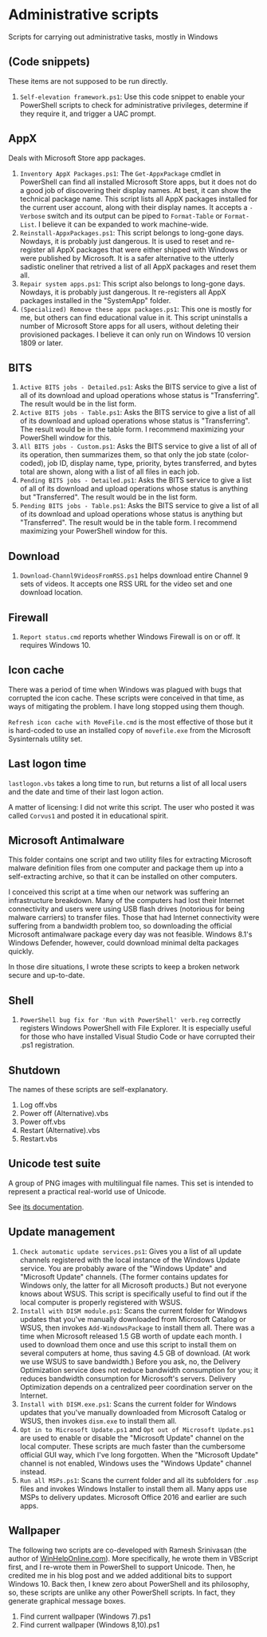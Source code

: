 # Administrative scripts
Scripts for carrying out administrative tasks, mostly in Windows

## (Code snippets)

These items are not supposed to be run directly.

1. `Self-elevation framework.ps1`: Use this code snippet to enable your PowerShell scripts to check for administrative privileges, determine if they require it, and trigger a UAC prompt.

## AppX

Deals with Microsoft Store app packages.

1. `Inventory AppX Packages.ps1`: The `Get-AppxPackage` cmdlet in PowerShell can find all installed Microsoft Store apps, but it does not do a good job of discovering their display names. At best, it can show the technical package name. This script lists all AppX packages installed for the current user account, along with their display names. It accepts a `-Verbose` switch and its output can be piped to `Format-Table` or `Format-List`. I believe it can be expanded to work machine-wide.
2. `Reinstall-AppxPackages.ps1`: This script belongs to long-gone days. Nowdays, it is probably just dangerous. It is used to reset and re-register all AppX packages that were either shipped with Windows or were published by Microsoft. It is a safer alternative to the utterly sadistic oneliner that retrived a list of all AppX packages and reset them all.
3. `Repair system apps.ps1`: This script also belongs to long-gone days. Nowdays, it is probably just dangerous. It re-registers all AppX packages installed in the "SystemApp" folder.
4. `(Specialized) Remove these appx packages.ps1`: This one is mostly for me, but others can find educational value in it. This script uninstalls a number of Microsoft Store apps for all users, without deleting their provisioned packages. I believe it can only run on Windows 10 version 1809 or later.

## BITS

1. `Active BITS jobs - Detailed.ps1`: Asks the BITS service to give a list of all of its download and upload operations whose status is "Transferring". The result would be in the list form.
2. `Active BITS jobs - Table.ps1`: Asks the BITS service to give a list of all of its download and upload operations whose status is "Transferring". The result would be in the table form. I recommend maximizing your PowerShell window for this.
3. `All BITS jobs - Custom.ps1`: Asks the BITS service to give a list of all of its operation, then summarizes them, so that only the job state (color-coded), job ID, display name, type, priority, bytes transferred, and bytes total are shown, along with a list of all files in each job.
4. `Pending BITS jobs - Detailed.ps1`: Asks the BITS service to give a list of all of its download and upload operations whose status is anything but "Transferred". The result would be in the list form.
6. `Pending BITS jobs - Table.ps1`: Asks the BITS service to give a list of all of its download and upload operations whose status is anything but "Transferred". The result would be in the table form. I recommend maximizing your PowerShell window for this.

## Download

1. `Download-Channl9VideosFromRSS.ps1` helps download entire Channel 9 sets of videos. It accepts one RSS URL for the video set and one download location.

## Firewall

1. `Report status.cmd` reports whether Windows Firewall is on or off. It requires Windows 10.

## Icon cache

There was a period of time when Windows was plagued with bugs that corrupted the icon cache. These scripts were conceived in that time, as ways of mitigating the problem. I have long stopped using them though.

`Refresh icon cache with MoveFile.cmd` is the most effective of those but it is hard-coded to use an installed copy of `movefile.exe` from the Microsoft Sysinternals utility set.

## Last logon time

`lastlogon.vbs` takes a long time to run, but returns a list of all local users and the date and time of their last logon action.

A matter of licensing: I did not write this script. The user who posted it was called `Corvus1` and posted it in educational spirit.

## Microsoft Antimalware

This folder contains one script and two utility files for extracting Microsoft malware definition files from one computer and package them up into a self-extracting archive, so that it can be installed on other computers.

I conceived this script at a time when our network was suffering an infrastructure breakdown. Many of the computers had lost their Internet connectivity and users were using USB flash drives (notorious for being malware carriers) to transfer files. Those that had Internet connectivity were suffering from a bandwidth problem too, so downloading the official Microsoft antimalware package every day was not feasible. Windows 8.1's Windows Defender, however, could download minimal delta packages quickly.

In those dire situations, I wrote these scripts to keep a broken network secure and up-to-date.

## Shell

1. `PowerShell bug fix for 'Run with PowerShell' verb.reg` correctly registers Windows PowerShell with File Explorer. It is especially useful for those who have installed Visual Studio Code or have corrupted their .ps1 registration.

## Shutdown

The names of these scripts are self-explanatory.

1. Log off.vbs
2. Power off (Alternative).vbs
3. Power off.vbs
4. Restart (Alternative).vbs
5. Restart.vbs

## Unicode test suite

A group of PNG images with multilingual file names. This set is intended to represent a practical real-world use of Unicode. 

See [its documentation](Unicode%20test%20suite/README.md).

## Update management

1. `Check automatic update services.ps1`: Gives you a list of all update channels registered with the local instance of the Windows Update service. You are probably aware of the "Windows Update" and "Microsoft Update" channels. (The former contains updates for Windows only, the latter for all Microsoft products.) But not everyone knows about WSUS. This script is specifically useful to find out if the local computer is properly registered with WSUS.
2. `Install with DISM module.ps1`: Scans the current folder for Windows updates that you've manually downloaded from Microsoft Catalog or WSUS, then invokes `Add-WindowsPackage` to install them all. There was a time when Microsoft released 1.5 GB worth of update each month. I used to download them once and use this script to install them on several computers at home, thus saving 4.5 GB of download. (At work we use WSUS to save bandwidth.) Before you ask, no, the Delivery Optimization service does not reduce bandwidth consumption for you; it reduces bandwidth consumption for Microsoft's servers. Delivery Optimization depends on a centralized peer coordination server on the Internet.
3. `Install with DISM.exe.ps1`: Scans the current folder for Windows updates that you've manually downloaded from Microsoft Catalog or WSUS, then invokes `dism.exe` to install them all.
4. `Opt in to Microsoft Update.ps1` and `Opt out of Microsoft Update.ps1` are used to enable or disable the "Microsoft Update" channel on the local computer. These scripts are much faster than the cumbersome  official GUI way, which I've long forgotten. When the "Microsoft Update" channel is not enabled, Windows uses the "Windows Update" channel instead.
5. `Run all MSPs.ps1`: Scans the current folder and all its subfolders for `.msp` files and invokes Windows Installer to install them all. Many apps use MSPs to delivery updates. Microsoft Office 2016 and earlier are such apps.

## Wallpaper

The following two scripts are co-developed with Ramesh Srinivasan (the author of [WinHelpOnline.com](https://www.winhelponline.com)). More specifically, he wrote them in VBScript first, and I re-wrote them in PowerShell to support Unicode. Then, he credited me in his blog post and we added additional bits to support Windows 10. Back then, I knew zero about PowerShell and its philosophy, so, these scripts are unlike any other PowerShell scripts. In fact, they generate graphical message boxes.

1. Find current wallpaper (Windows 7).ps1
2. Find current wallpaper (Windows 8,10).ps1

